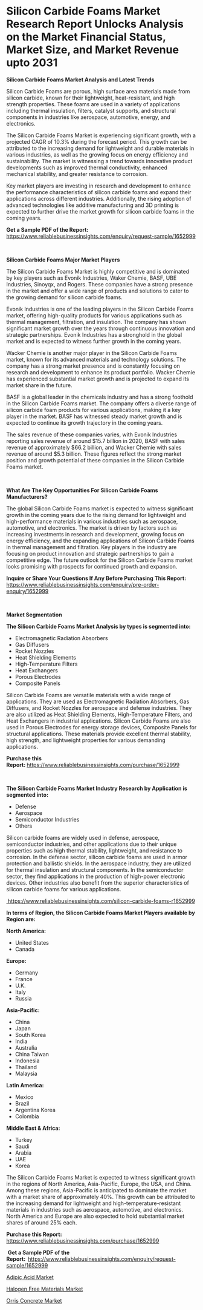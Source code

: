 <p><h1>Silicon Carbide Foams Market Research Report Unlocks Analysis on the Market Financial Status, Market Size, and Market Revenue upto 2031</h1></p><p><strong>Silicon Carbide Foams Market Analysis and Latest Trends</strong></p>
<p><p>Silicon Carbide Foams are porous, high surface area materials made from silicon carbide, known for their lightweight, heat-resistant, and high strength properties. These foams are used in a variety of applications including thermal insulation, filters, catalyst supports, and structural components in industries like aerospace, automotive, energy, and electronics.</p><p>The Silicon Carbide Foams Market is experiencing significant growth, with a projected CAGR of 10.3% during the forecast period. This growth can be attributed to the increasing demand for lightweight and durable materials in various industries, as well as the growing focus on energy efficiency and sustainability. The market is witnessing a trend towards innovative product developments such as improved thermal conductivity, enhanced mechanical stability, and greater resistance to corrosion.</p><p>Key market players are investing in research and development to enhance the performance characteristics of silicon carbide foams and expand their applications across different industries. Additionally, the rising adoption of advanced technologies like additive manufacturing and 3D printing is expected to further drive the market growth for silicon carbide foams in the coming years.</p></p>
<p><strong>Get a Sample PDF of the Report:&nbsp;</strong> <a href="https://www.reliablebusinessinsights.com/enquiry/request-sample/1652999">https://www.reliablebusinessinsights.com/enquiry/request-sample/1652999</a></p>
<p>&nbsp;</p>
<p><strong>Silicon Carbide Foams Major Market Players</strong></p>
<p><p>The Silicon Carbide Foams Market is highly competitive and is dominated by key players such as Evonik Industries, Waker Chemie, BASF, UBE Industries, Sinoyqx, and Rogers. These companies have a strong presence in the market and offer a wide range of products and solutions to cater to the growing demand for silicon carbide foams.</p><p>Evonik Industries is one of the leading players in the Silicon Carbide Foams market, offering high-quality products for various applications such as thermal management, filtration, and insulation. The company has shown significant market growth over the years through continuous innovation and strategic partnerships. Evonik Industries has a stronghold in the global market and is expected to witness further growth in the coming years.</p><p>Wacker Chemie is another major player in the Silicon Carbide Foams market, known for its advanced materials and technology solutions. The company has a strong market presence and is constantly focusing on research and development to enhance its product portfolio. Wacker Chemie has experienced substantial market growth and is projected to expand its market share in the future.</p><p>BASF is a global leader in the chemicals industry and has a strong foothold in the Silicon Carbide Foams market. The company offers a diverse range of silicon carbide foam products for various applications, making it a key player in the market. BASF has witnessed steady market growth and is expected to continue its growth trajectory in the coming years.</p><p>The sales revenue of these companies varies, with Evonik Industries reporting sales revenue of around $15.7 billion in 2020, BASF with sales revenue of approximately $66.2 billion, and Wacker Chemie with sales revenue of around $5.3 billion. These figures reflect the strong market position and growth potential of these companies in the Silicon Carbide Foams market.</p></p>
<p>&nbsp;</p>
<p><strong>What Are The Key Opportunities For Silicon Carbide Foams Manufacturers?</strong></p>
<p><p>The global Silicon Carbide Foams market is expected to witness significant growth in the coming years due to the rising demand for lightweight and high-performance materials in various industries such as aerospace, automotive, and electronics. The market is driven by factors such as increasing investments in research and development, growing focus on energy efficiency, and the expanding applications of Silicon Carbide Foams in thermal management and filtration. Key players in the industry are focusing on product innovation and strategic partnerships to gain a competitive edge. The future outlook for the Silicon Carbide Foams market looks promising with prospects for continued growth and expansion.</p></p>
<p><strong>Inquire or Share Your Questions If Any Before Purchasing This Report:</strong> <a href="https://www.reliablebusinessinsights.com/enquiry/pre-order-enquiry/1652999">https://www.reliablebusinessinsights.com/enquiry/pre-order-enquiry/1652999</a></p>
<p>&nbsp;</p>
<p><strong>Market Segmentation</strong></p>
<p><strong>The Silicon Carbide Foams Market Analysis by types is segmented into:</strong></p>
<p><ul><li>Electromagnetic Radiation Absorbers</li><li>Gas Diffusers</li><li>Rocket Nozzles</li><li>Heat Shielding Elements</li><li>High-Temperature Filters</li><li>Heat Exchangers</li><li>Porous Electrodes</li><li>Composite Panels</li></ul></p>
<p><p>Silicon Carbide Foams are versatile materials with a wide range of applications. They are used as Electromagnetic Radiation Absorbers, Gas Diffusers, and Rocket Nozzles for aerospace and defense industries. They are also utilized as Heat Shielding Elements, High-Temperature Filters, and Heat Exchangers in industrial applications. Silicon Carbide Foams are also used in Porous Electrodes for energy storage devices, Composite Panels for structural applications. These materials provide excellent thermal stability, high strength, and lightweight properties for various demanding applications.</p></p>
<p><strong>Purchase this Report:&nbsp;</strong><a href="https://www.reliablebusinessinsights.com/purchase/1652999">https://www.reliablebusinessinsights.com/purchase/1652999</a></p>
<p>&nbsp;</p>
<p><strong>The Silicon Carbide Foams Market Industry Research by Application is segmented into:</strong></p>
<p><ul><li>Defense</li><li>Aerospace</li><li>Semiconductor Industries</li><li>Others</li></ul></p>
<p><p>Silicon carbide foams are widely used in defense, aerospace, semiconductor industries, and other applications due to their unique properties such as high thermal stability, lightweight, and resistance to corrosion. In the defense sector, silicon carbide foams are used in armor protection and ballistic shields. In the aerospace industry, they are utilized for thermal insulation and structural components. In the semiconductor sector, they find applications in the production of high-power electronic devices. Other industries also benefit from the superior characteristics of silicon carbide foams for various applications.</p></p>
<p><a href="https://www.reliablebusinessinsights.com/silicon-carbide-foams-r1652999">&nbsp;https://www.reliablebusinessinsights.com/silicon-carbide-foams-r1652999</a></p>
<p><strong>In terms of Region, the Silicon Carbide Foams Market Players available by Region are:</strong></p>
<p>
    <p> <strong> North America: </strong>
        <ul>
            <li>United States</li>
            <li>Canada</li>
        </ul>
        </p> 
    <p> <strong> Europe: </strong>
        <ul>
            <li>Germany</li>
            <li>France</li>
            <li>U.K.</li>
            <li>Italy</li>
            <li>Russia</li>
        </ul>
        </p> 
    <p> <strong> Asia-Pacific: </strong>
        <ul>
            <li>China</li>
            <li>Japan</li>
            <li>South Korea</li>
            <li>India</li>
            <li>Australia</li>
            <li>China Taiwan</li>
            <li>Indonesia</li>
            <li>Thailand</li>
            <li>Malaysia</li>
        </ul>
        </p> 
    <p> <strong> Latin America: </strong>
        <ul>
            <li>Mexico</li>
            <li>Brazil</li>
            <li>Argentina Korea</li>
            <li>Colombia</li>
        </ul>
        </p> 
    <p> <strong> Middle East & Africa: </strong>
        <ul>
            <li>Turkey</li>
            <li>Saudi</li>
            <li>Arabia</li>
            <li>UAE</li>
            <li>Korea</li>
        </ul>
    </p>
    </p>
<p><p>The Silicon Carbide Foams Market is expected to witness significant growth in the regions of North America, Asia-Pacific, Europe, the USA, and China. Among these regions, Asia-Pacific is anticipated to dominate the market with a market share of approximately 40%. This growth can be attributed to the increasing demand for lightweight and high-temperature-resistant materials in industries such as aerospace, automotive, and electronics. North America and Europe are also expected to hold substantial market shares of around 25% each.</p></p>
<p><strong>Purchase this Report: </strong><a href="https://www.reliablebusinessinsights.com/purchase/1652999">https://www.reliablebusinessinsights.com/purchase/1652999</a></p>
<p>&nbsp;<strong>Get a Sample PDF of the Report:&nbsp;&nbsp;</strong><a href="https://www.reliablebusinessinsights.com/enquiry/request-sample/1652999">https://www.reliablebusinessinsights.com/enquiry/request-sample/1652999</a></p>
<p><strong></strong></p>
<p><p><a href="https://www.linkedin.com/pulse/comprehensive-analysis-global-adipic-acid-market-growth-kzhie">Adipic Acid Market</a></p><p><a href="https://www.linkedin.com/pulse/halogen-free-materials-market-research-report-includes-2qexe">Halogen Free Materials Market</a></p><p><a href="https://www.linkedin.com/pulse/global-orris-concrete-market-status-2024-2031-forecast-lcjze">Orris Concrete Market</a></p></p>